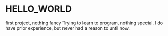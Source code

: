 # HELLO_WORLD
first project, nothing fancy
Trying to learn to program, nothing special. I do have prior experience, but never had a reason to until now.
